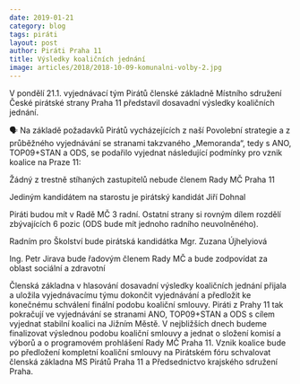 ```yaml
---
date: 2019-01-21
category: blog
tags: piráti
layout: post
author: Piráti Praha 11
title: Výsledky koaličních jednání
image: articles/2018/2018-10-09-komunalni-volby-2.jpg
---
```


V pondělí 21.1. vyjednávací tým Pirátů členské základně Místního sdružení České pirátské strany Praha 11 představil dosavadní výsledky koaličních jednání.

🗣 Na základě požadavků Pirátů vycházejících z naší Povolební strategie a z průběžného vyjednávání se stranami takzvaného „Memoranda“, tedy s ANO, TOP09+STAN a ODS, se podařilo vyjednat následující podmínky pro vznik koalice na Praze 11:

Žádný z trestně stíhaných zastupitelů nebude členem Rady MČ Praha 11

Jediným kandidátem na starostu je pirátský kandidát Jiří Dohnal

Piráti budou mít v Radě MČ 3 radní. Ostatní strany si rovným dílem rozdělí zbývajících 6 pozic (ODS bude mít jednoho radního neuvolněného).

Radním pro Školství bude pirátská kandidátka Mgr. Zuzana Újhelyiová

Ing. Petr Jirava bude řadovým členem Rady MČ a bude zodpovídat za oblast sociální a zdravotní

Členská základna v hlasování dosavadní výsledky koaličních jednání přijala a uložila vyjednávacímu týmu dokončit vyjednávání a předložit ke konečnému schválení finální podobu koaliční smlouvy. Piráti z Prahy 11 tak pokračují ve vyjednávání se stranami ANO, TOP09+STAN a ODS s cílem vyjednat stabilní koalici na Jižním Městě. V nejbližších dnech budeme finalizovat výslednou podobu koaliční smlouvy a jednat o složení komisí a výborů a o programovém prohlášení Rady MČ Praha 11. Vznik koalice bude po předložení kompletní koaliční smlouvy na Pirátském fóru schvalovat členská základna MS Pirátů Praha 11 a Předsednictvo krajského sdružení Praha.